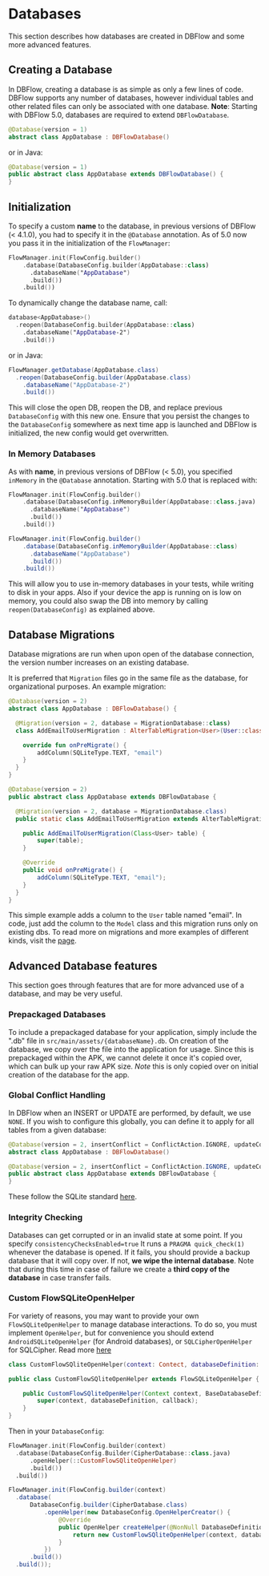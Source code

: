 # Databases

This section describes how databases are created in DBFlow and some more advanced features.

## Creating a Database

In DBFlow, creating a database is as simple as only a few lines of code. DBFlow supports any number of databases, however individual tables and other related files can only be associated with one database. **Note**: Starting with DBFlow 5.0, databases are required to extend `DBFlowDatabase`.

```kotlin
@Database(version = 1)
abstract class AppDatabase : DBFlowDatabase()
```

or in Java:

```java
@Database(version = 1)
public abstract class AppDatabase extends DBFlowDatabase() {
}
```

## Initialization

To specify a custom **name** to the database, in previous versions of DBFlow \(&lt; 4.1.0\), you had to specify it in the `@Database` annotation. As of 5.0 now you pass it in the initialization of the `FlowManager`:

```kotlin
FlowManager.init(FlowConfig.builder()
    .database(DatabaseConfig.builder(AppDatabase::class)
      .databaseName("AppDatabase")
      .build())
    .build())
```

To dynamically change the database name, call:

```kotlin
database<AppDatabase>()
  .reopen(DatabaseConfig.builder(AppDatabase::class)
    .databaseName("AppDatabase-2")
    .build())
```

or in Java:

```java
FlowManager.getDatabase(AppDatabase.class)
  .reopen(DatabaseConfig.builder(AppDatabase.class)
    .databaseName("AppDatabase-2")
    .build())
```

This will close the open DB, reopen the DB, and replace previous `DatabaseConfig` with this new one. Ensure that you persist the changes to the `DatabaseConfig` somewhere as next time app is launched and DBFlow is initialized, the new config would get overwritten.

### In Memory Databases

As with **name**, in previous versions of DBFlow \(&lt; 5.0\), you specified `inMemory` in the `@Database` annotation. Starting with 5.0 that is replaced with:

```kotlin
FlowManager.init(FlowConfig.builder()
    .database(DatabaseConfig.inMemoryBuilder(AppDatabase::class.java)
      .databaseName("AppDatabase")
      .build())
    .build())
```

```java
FlowManager.init(FlowConfig.builder()
    .database(DatabaseConfig.inMemoryBuilder(AppDatabase::class)
      .databaseName("AppDatabase")
      .build())
    .build())
```

This will allow you to use in-memory databases in your tests, while writing to disk in your apps. Also if your device the app is running on is low on memory, you could also swap the DB into memory by calling `reopen(DatabaseConfig)` as explained above.

## Database Migrations

Database migrations are run when upon open of the database connection, the version number increases on an existing database.

It is preferred that `Migration` files go in the same file as the database, for organizational purposes. An example migration:

```kotlin
@Database(version = 2)
abstract class AppDatabase : DBFlowDatabase() {

  @Migration(version = 2, database = MigrationDatabase::class)
  class AddEmailToUserMigration : AlterTableMigration<User>(User::class.java) {

    override fun onPreMigrate() {
        addColumn(SQLiteType.TEXT, "email")
    }
  }
}
```

```java
@Database(version = 2)
public abstract class AppDatabase extends DBFlowDatabase {

  @Migration(version = 2, database = MigrationDatabase.class)
  public static class AddEmailToUserMigration extends AlterTableMigration<User> {

    public AddEmailToUserMigration(Class<User> table) {
        super(table);
    }

    @Override
    public void onPreMigrate() {
        addColumn(SQLiteType.TEXT, "email");
    }
  }
}
```

This simple example adds a column to the `User` table named "email". In code, just add the column to the `Model` class and this migration runs only on existing dbs. To read more on migrations and more examples of different kinds, visit the [page](migrations.md).

## Advanced Database features

This section goes through features that are for more advanced use of a database, and may be very useful.

### Prepackaged Databases

To include a prepackaged database for your application, simply include the ".db" file in `src/main/assets/{databaseName}.db`. On creation of the database, we copy over the file into the application for usage. Since this is prepackaged within the APK, we cannot delete it once it's copied over, which can bulk up your raw APK size. _Note_ this is only copied over on initial creation of the database for the app.

### Global Conflict Handling

In DBFlow when an INSERT or UPDATE are performed, by default, we use `NONE`. If you wish to configure this globally, you can define it to apply for all tables from a given database:

```kotlin
@Database(version = 2, insertConflict = ConflictAction.IGNORE, updateConflict= ConflictAction.REPLACE)
abstract class AppDatabase : DBFlowDatabase()
```

```java
@Database(version = 2, insertConflict = ConflictAction.IGNORE, updateConflict= ConflictAction.REPLACE)
public abstract class AppDatabase extends DBFlowDatabase {
}
```

These follow the SQLite standard [here](https://www.sqlite.org/conflict.html).

### Integrity Checking

Databases can get corrupted or in an invalid state at some point. If you specify `consistencyChecksEnabled=true` It runs a `PRAGMA quick_check(1)` whenever the database is opened. If it fails, you should provide a backup database that it will copy over. If not, **we wipe the internal database**. Note that during this time in case of failure we create a **third copy of the database** in case transfer fails.

### Custom FlowSQLiteOpenHelper

For variety of reasons, you may want to provide your own `FlowSQLiteOpenHelper` to manage database interactions. To do so, you must implement `OpenHelper`, but for convenience you should extend `AndroidSQLiteOpenHelper` \(for Android databases\), or `SQLCipherOpenHelper` for SQLCipher. Read more [here](../advanced-usage/sqlciphersupport.md)

```kotlin
class CustomFlowSQliteOpenHelper(context: Contect, databaseDefinition: DatabaseDefinition, listener: DatabaseHelperListener) : FlowSQLiteOpenHelper(context, databaseDefinition, listener)
```

```java
public class CustomFlowSQliteOpenHelper extends FlowSQLiteOpenHelper {

    public CustomFlowSQliteOpenHelper(Context context, BaseDatabaseDefinition databaseDefinition, @Nullable DatabaseCallback callback) {
        super(context, databaseDefinition, callback);
    }
}
```

Then in your `DatabaseConfig`:

```kotlin
FlowManager.init(FlowConfig.builder(context)
  .database(DatabaseConfig.Builder(CipherDatabase::class.java)
      .openHelper(::CustomFlowSQliteOpenHelper)
      .build())
  .build())
```

```java
FlowManager.init(FlowConfig.builder(context)
  .database(
      DatabaseConfig.builder(CipherDatabase.class)
          .openHelper(new DatabaseConfig.OpenHelperCreator() {
              @Override
              public OpenHelper createHelper(@NonNull DatabaseDefinition databaseDefinition, @Nullable DatabaseCallback callback) {
                  return new CustomFlowSQliteOpenHelper(context, databaseDefinition, callback);
              }
          })
      .build())
  .build());
```

